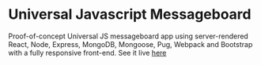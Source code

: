 # Universal Javascript Messageboard

Proof-of-concept Universal JS messageboard app using server-rendered React, Node, Express, MongoDB, Mongoose, Pug, Webpack and Bootstrap with a fully responsive front-end. See it live [here](https://js-messageboard.herokuapp.com/)

